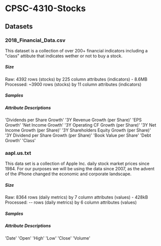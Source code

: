 # CPSC-4310-Stocks

## Datasets ##
### 2018_Financial_Data.csv ###
This dataset is a collection of over 200+ financial indicators including a "class" attibute that indicates wether or not to buy a stock.
##### Size ##### 
Raw: 4392 rows (stocks) by 225 column attributes (indicators) - 8.6MB   
Processed: ~3900 rows (stocks) by 11 column attributes (indicators) 
##### Samples #####

##### Attribute Descriptions #####
'Dividends per Share Growth' 
'3Y Revenue Growth (per Share)' 
'EPS Growth'
'Net Income Growth'
'3Y Operating CF Growth (per Share)'
'3Y Net Income Growth (per Share)'
'3Y Shareholders Equity Growth (per Share)'
'3Y Dividend per Share Growth (per Share)'
'Book Value per Share'
'Debt Growth'
'Class'

### aapl.us.txt ###
This data set is a collection of Apple Inc. daily stock market prices since 1984. For our purposes we will be using the data since 2007, as the advent of the iPhone changed the economic and corporate landscape. 
##### Size #####
Raw: 8364 rows (daily metrics) by 7 column attributes (values) - 428kB
Processed: -- rows (daily metrics) by 6 column attributes (values) 
##### Samples #####

##### Attribute Descriptions #####
'Date'
'Open'
'High'
'Low'
'Close'
'Volume'
